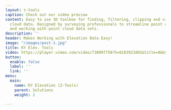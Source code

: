 ```yaml
---
layout: z-tools
caption: Check out our video preview
content: Easy to use 3D toolbox for finding, filtering, clipping and visualizing point
  cloud data. Designed by surveying professionals to streamline point cloud workflows
  and working with point cloud data sets.
description: ''
header: Makes Working with Elevation Data Easy!
image: "/images/post-1.jpg"
title: KY Elev. Tools
video: https://player.vimeo.com/video/730097758?h=8183923d02&title=0&byline=0&portrait=0&color=00ab5f
button:
  enable: false
  label: ''
  link: ''
menu:
  main:
    name: KY Elevation (Z-Tools)
    parent: Solutions
    weight: 2

---
```

